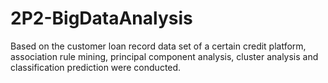 # 2P2-BigDataAnalysis
Based on the customer loan record data set of a certain credit platform, association rule mining, principal component analysis, cluster analysis and classification prediction were conducted.
